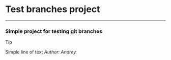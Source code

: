 # Test branches project
---
### Simple project for testing __git__ branches
> [!Tip]
> Simple line of text
*Author: Andrey*
